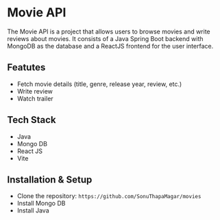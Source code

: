# Movie  API
The Movie API is a project  that allows users to browse movies and write reviews about movies. It consists of a Java Spring Boot backend with MongoDB as the database and a ReactJS frontend for the user interface.

## Featutes
- Fetch movie details (title, genre, release year, review, etc.)
- Write review
- Watch trailer

## Tech Stack
- Java
- Mongo DB
- React JS
- Vite

## Installation & Setup
- Clone the repository:
  ```https://github.com/SonuThapaMagar/movies```
- Install Mongo DB
- Install Java


